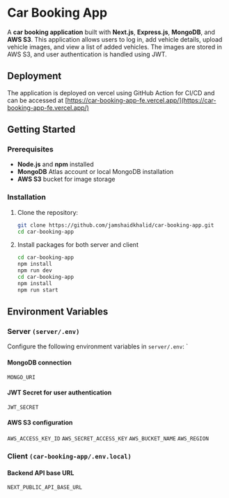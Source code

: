 # Car Booking App

A **car booking application** built with **Next.js**, **Express.js**, **MongoDB**, and **AWS S3**. This application allows users to log in, add vehicle details, upload vehicle images, and view a list of added vehicles. The images are stored in AWS S3, and user authentication is handled using JWT.

## Deployment
The application is deployed on vercel using GitHub Action for CI/CD and can be accessed at [https://car-booking-app-fe.vercel.app/](https://car-booking-app-fe.vercel.app/)


## Getting Started

### Prerequisites
- **Node.js** and **npm** installed
- **MongoDB** Atlas account or local MongoDB installation
- **AWS S3** bucket for image storage

### Installation
1. Clone the repository:
   ```bash
   git clone https://github.com/jamshaidkhalid/car-booking-app.git
   cd car-booking-app
   ```
2. Install packages for both server and client
   ```bash
   cd car-booking-app
   npm install
   npm run dev
   cd car-booking-app
   npm install
   npm run start
   ```

## Environment Variables
### Server `(server/.env)`
Configure the following environment variables in `server/.env`:
`
#### MongoDB connection
`MONGO_URI`
#### JWT Secret for user authentication
`JWT_SECRET`
#### AWS S3 configuration
`AWS_ACCESS_KEY_ID`
`AWS_SECRET_ACCESS_KEY`
`AWS_BUCKET_NAME`
`AWS_REGION`


### Client `(car-booking-app/.env.local)`
#### Backend API base URL
`NEXT_PUBLIC_API_BASE_URL`